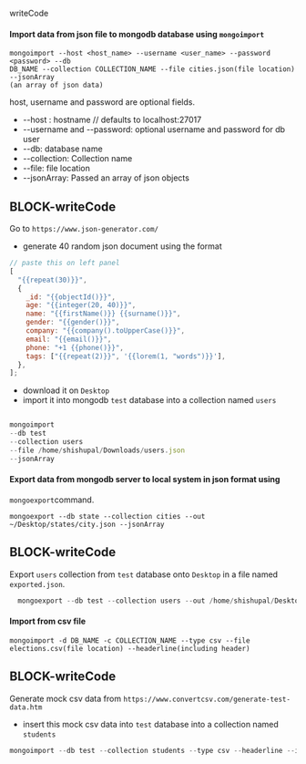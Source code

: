 writeCode

#### Import data from json file to mongodb database using `mongoimport`

```
mongoimport --host <host_name> --username <user_name> --password <password> --db
DB_NAME --collection COLLECTION_NAME --file cities.json(file location) --jsonArray
(an array of json data)
```


host, username and password are optional fields.

- --host : hostname // defaults to localhost:27017
- --username and --password: optional username and password for db user
- --db: database name
- --collection: Collection name
- --file: file location
- --jsonArray: Passed an array of json objects

## BLOCK-writeCode

Go to `https://www.json-generator.com/`

- generate 40 random json document using the format

```js
// paste this on left panel
[
  "{{repeat(30)}}",
  {
    _id: "{{objectId()}}",
    age: "{{integer(20, 40)}}",
    name: "{{firstName()}} {{surname()}}",
    gender: "{{gender()}}",
    company: "{{company().toUpperCase()}}",
    email: "{{email()}}",
    phone: "+1 {{phone()}}",
    tags: ["{{repeat(2)}}", '{{lorem(1, "words")}}'],
  },
];
```

- download it on `Desktop`
- import it into mongodb `test` database into a collection named `users`

```js

mongoimport 
--db test 
--collection users 
--file /home/shishupal/Downloads/users.json 
--jsonArray

```


#### Export data from mongodb server to local system in json format using

`mongoexport`command.

```
mongoexport --db state --collection cities --out ~/Desktop/states/city.json --jsonArray
```


## BLOCK-writeCode

Export `users` collection from `test` database onto `Desktop` in a file named `exported.json`.

```js
  mongoexport --db test --collection users --out /home/shishupal/Desktop/exported.json 
```

#### Import from csv file

```
mongoimport -d DB_NAME -c COLLECTION_NAME --type csv --file elections.csv(file location) --headerline(including header)
```

## BLOCK-writeCode

Generate mock csv data from `https://www.convertcsv.com/generate-test-data.htm`

- insert this mock csv data into `test` database into a collection named `students`
```js
mongoimport --db test --collection students --type csv --headerline --ignoreBlanks --file /home/shishupal/Downloads/students.csv 
```

